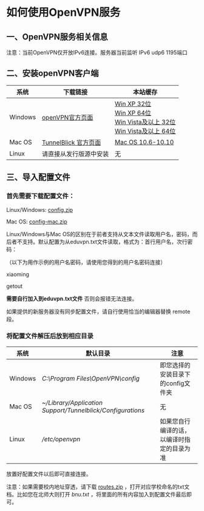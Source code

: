 # 如何使用OpenVPN服务

## 一、OpenVPN服务相关信息

注意：当前OpenVPN仅开放IPv6连接。服务器当前监听 IPv6 udp6 1195端口

## 二、安装openVPN客户端

系统 | 下载链接 | 本站缓存
--- | --- | ---
Windows | [openVPN官方页面](http://openvpn.net/index.php/open-source/downloads.html) | [Win XP 32位](https://eduvpn.net/files/openvpn-install-2.3.8-I003-i686.exe) <br />[Win XP 64位](https://eduvpn.net/files/openvpn-install-2.3.8-I003-x86_64.exe) <br /> [Win Vista及以上 32位](https://eduvpn.net/files/openvpn-install-2.3.8-I603-i686.exe) <br /> [Win Vista及以上 64位](https://eduvpn.net/files/openvpn-install-2.3.8-I603-x86_64.exe)
Mac OS | [TunnelBlick 官方页面](http://sourceforge.net/projects/tunnelblick/) | [Mac OS 10.6-10.10](https://eduvpn.net/files/Tunnelblick_3.5.3_build_4270.4371.dmg)
Linux | 请直接从发行版源中安装 | 无

## 三、导入配置文件

### 首先需要下载配置文件：

Linux/Windows: [config.zip](https://eduvpn.net/files/config.zip)

Mac OS: [config-mac.zip](https://eduvpn.net/files/config-mac.zip)

Linux/Windows与Mac OS的区别在于前者支持从文本文件读取用户名，密码，而后者不支持。默认配置为从eduvpn.txt文件读取，格式为：首行用户名，次行密码：

（以下为用作示例的用户名密码，请使用您得到的用户名密码连接）

  xiaoming

  getout

**需要自行加入到eduvpn.txt文件** 否则会报错无法连接。

如果提供的新服务器没有同步配置文件，请自行使用恰当的编辑器替换 remote 段。

### 将配置文件解压后放到相应目录

系统 | 默认目录 | 注意
--- | --- | ---
Windows | *C:\Program Files\OpenVPN\config* | 即您选择的安装目录下的config文件夹
Mac OS | *~/Library/Application Support/Tunnelblick/Configurations* | 无
Linux | */etc/openvpn* | 如果您自行编译的话，以编译时指定的目录为准

放置好配置文件以后即可直接连接。

注意：如果需要校内地址穿透，请下载 [routes.zip](https://eduvpn.net/files/route.zip) ，打开对应学校命名的txt文档。比如您在北师大则打开 *bnu.txt* ，将里面的所有内容加入到配置文件最后即可。
